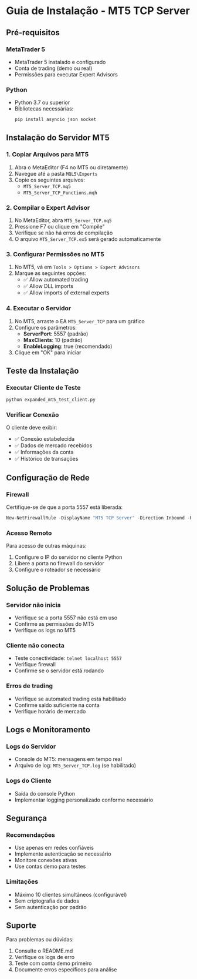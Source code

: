 # Guia de Instalação - MT5 TCP Server

## Pré-requisitos

### MetaTrader 5
- MetaTrader 5 instalado e configurado
- Conta de trading (demo ou real)
- Permissões para executar Expert Advisors

### Python
- Python 3.7 ou superior
- Bibliotecas necessárias:
  ```bash
  pip install asyncio json socket
  ```

## Instalação do Servidor MT5

### 1. Copiar Arquivos para MT5
1. Abra o MetaEditor (F4 no MT5 ou diretamente)
2. Navegue até a pasta `MQL5\Experts`
3. Copie os seguintes arquivos:
   - `MT5_Server_TCP.mq5`
   - `MT5_Server_TCP_Functions.mqh`

### 2. Compilar o Expert Advisor
1. No MetaEditor, abra `MT5_Server_TCP.mq5`
2. Pressione F7 ou clique em "Compile"
3. Verifique se não há erros de compilação
4. O arquivo `MT5_Server_TCP.ex5` será gerado automaticamente

### 3. Configurar Permissões no MT5
1. No MT5, vá em `Tools > Options > Expert Advisors`
2. Marque as seguintes opções:
   - ✅ Allow automated trading
   - ✅ Allow DLL imports
   - ✅ Allow imports of external experts

### 4. Executar o Servidor
1. No MT5, arraste o EA `MT5_Server_TCP` para um gráfico
2. Configure os parâmetros:
   - **ServerPort**: 5557 (padrão)
   - **MaxClients**: 10 (padrão)
   - **EnableLogging**: true (recomendado)
3. Clique em "OK" para iniciar

## Teste da Instalação

### Executar Cliente de Teste
```bash
python expanded_mt5_test_client.py
```

### Verificar Conexão
O cliente deve exibir:
- ✅ Conexão estabelecida
- ✅ Dados de mercado recebidos
- ✅ Informações da conta
- ✅ Histórico de transações

## Configuração de Rede

### Firewall
Certifique-se de que a porta 5557 está liberada:
```powershell
New-NetFirewallRule -DisplayName "MT5 TCP Server" -Direction Inbound -Protocol TCP -LocalPort 5557 -Action Allow
```

### Acesso Remoto
Para acesso de outras máquinas:
1. Configure o IP do servidor no cliente Python
2. Libere a porta no firewall do servidor
3. Configure o roteador se necessário

## Solução de Problemas

### Servidor não inicia
- Verifique se a porta 5557 não está em uso
- Confirme as permissões do MT5
- Verifique os logs no MT5

### Cliente não conecta
- Teste conectividade: `telnet localhost 5557`
- Verifique firewall
- Confirme se o servidor está rodando

### Erros de trading
- Verifique se automated trading está habilitado
- Confirme saldo suficiente na conta
- Verifique horário de mercado

## Logs e Monitoramento

### Logs do Servidor
- Console do MT5: mensagens em tempo real
- Arquivo de log: `MT5_Server_TCP.log` (se habilitado)

### Logs do Cliente
- Saída do console Python
- Implementar logging personalizado conforme necessário

## Segurança

### Recomendações
- Use apenas em redes confiáveis
- Implemente autenticação se necessário
- Monitore conexões ativas
- Use contas demo para testes

### Limitações
- Máximo 10 clientes simultâneos (configurável)
- Sem criptografia de dados
- Sem autenticação por padrão

## Suporte

Para problemas ou dúvidas:
1. Consulte o README.md
2. Verifique os logs de erro
3. Teste com conta demo primeiro
4. Documente erros específicos para análise